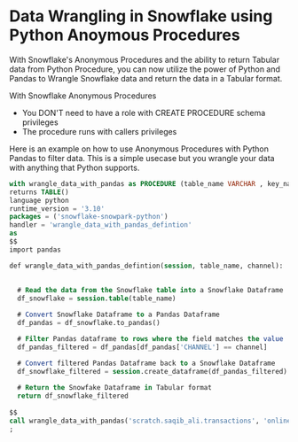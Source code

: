 # Data Wrangling in Snowflake using Python Anoymous Procedures

With Snowflake's Anonymous Procedures and the ability to return Tabular data from Python Procedure, you can now utilize the power of Python and Pandas to Wrangle Snowflake data and return the data in a Tabular format.

With Snowflake Anonymous Procedures
- You DON'T need to have a role with CREATE PROCEDURE schema privileges 
- The procedure runs with callers privileges

Here is an example on how to use Anonymous Procedures with Python Pandas to filter data. This is a simple usecase but you wrangle your data with anything that Python supports.

```sql
with wrangle_data_with_pandas as PROCEDURE (table_name VARCHAR , key_name VARCHAR)
returns TABLE()
language python
runtime_version = '3.10'
packages = ('snowflake-snowpark-python')
handler = 'wrangle_data_with_pandas_defintion'
as
$$
import pandas

def wrangle_data_with_pandas_defintion(session, table_name, channel):
  
  
  # Read the data from the Snowflake table into a Snowflake Dataframe
  df_snowflake = session.table(table_name)

  # Convert Snowflake Dataframe to a Pandas Dataframe
  df_pandas = df_snowflake.to_pandas()

  # Filter Pandas dataframe to rows where the field matches the value
  df_pandas_filtered = df_pandas[df_pandas['CHANNEL'] == channel]

  # Convert filtered Pandas Dataframe back to a Snowflake Dataframe
  df_snowflake_filtered = session.create_dataframe(df_pandas_filtered)
  
  # Return the Snowfake Dataframe in Tabular format
  return df_snowflake_filtered
  
$$
call wrangle_data_with_pandas('scratch.saqib_ali.transactions', 'online')
;
```

